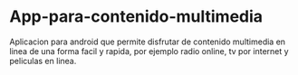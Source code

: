 # App-para-contenido-multimedia
Aplicacion para android que permite disfrutar de contenido multimedia en linea de una forma facil y rapida, por ejemplo radio online, tv por internet y peliculas en linea.
